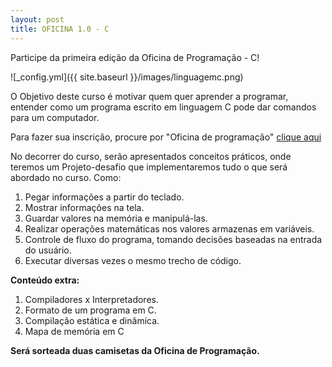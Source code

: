 ```yaml
---
layout: post
title: OFICINA 1.0 - C
---
```


Participe da primeira edição da Oficina de Programação - C!

![_config.yml]({{ site.baseurl }}/images/linguagemc.png)

O Objetivo deste curso é motivar quem quer aprender a programar, entender como um programa escrito em linguagem C pode dar comandos para um computador.

Para fazer sua inscrição, procure por "Oficina de programação" [clique aqui](https://sicanet.uninorte.com.br/extensao/)

No decorrer do curso, serão apresentados conceitos práticos, onde teremos um Projeto-desafio que implementaremos tudo o que será abordado no curso. Como:

1. Pegar informações a partir do teclado.
2. Mostrar informações na tela.
3. Guardar valores na memória e manipulá-las.
4. Realizar operações matemáticas nos valores armazenas em variáveis.
5. Controle de fluxo do programa, tomando decisões baseadas na entrada do usuário.
6. Executar diversas vezes o mesmo trecho de código.

**Conteúdo extra:**

1. Compiladores x Interpretadores.
2. Formato de um programa em C.
3. Compilação estática e dinâmica.
4. Mapa de memória em C

 **Será sorteada duas camisetas da Oficina de Programação.**